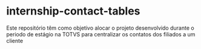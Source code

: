 # internship-contact-tables
Este repositório têm como objetivo alocar o projeto desenvolvido durante o periodo de estágio na TOTVS para centralizar os contatos dos filiados a um cliente
